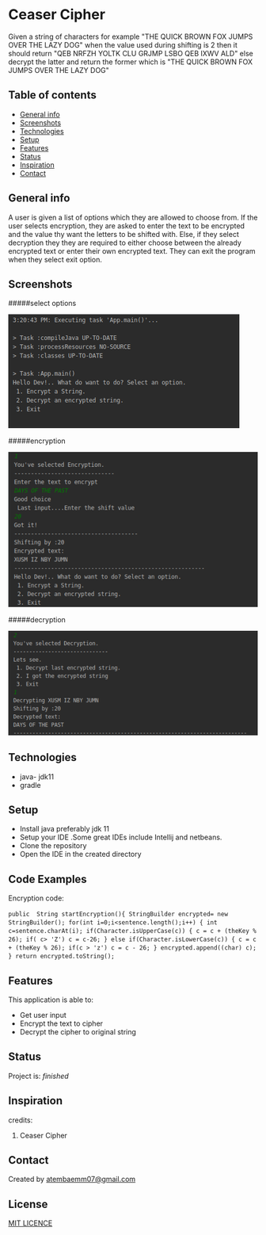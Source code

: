 # Ceaser Cipher
Given a string of characters for example "THE QUICK BROWN FOX JUMPS OVER THE LAZY DOG" when the value used during shifting is 2 then it should return "QEB NRFZH YOLTK CLU GRJMP LSBO QEB IXWV ALD" else decrypt the latter and return the former which is "THE QUICK BROWN FOX JUMPS OVER THE LAZY DOG"

## Table of contents
* [General info](#general-info)
* [Screenshots](#screenshots)
* [Technologies](#technologies)
* [Setup](#setup)
* [Features](#features)
* [Status](#status)
* [Inspiration](#inspiration)
* [Contact](#contact)

## General info

A user is given a list of options which they are allowed to choose from. If the user selects encryption, they are asked to enter the text to be encrypted and the value thy want the letters to be shifted with. Else, if they select decryption they they are required to either choose between the already encrypted text or enter their own encrypted text. They can exit the program when they select exit option. 

## Screenshots

#####select options

![Example screenshot](./images/one.png)

#####encryption

![Example screenshot](./images/two.png)

#####decryption

![Example screenshot](./images/three.png)

## Technologies
* java- jdk11
* gradle

## Setup
* Install java preferably jdk 11
* Setup your IDE .Some great IDEs include Intellij and  netbeans.
* Clone the repository
* Open the IDE in the created directory
## Code Examples
Encryption code:

`public  String startEncryption(){
         StringBuilder encrypted= new StringBuilder();
         for(int i=0;i<sentence.length();i++) {
             int c=sentence.charAt(i);
             if(Character.isUpperCase(c)) {
                 c = c + (theKey % 26);
                 if( c> 'Z') c = c-26;
             }
             else if(Character.isLowerCase(c)) {
                 c = c + (theKey % 26);
                 if(c > 'z') c = c - 26;
             }
             encrypted.append((char) c);
         }
         return encrypted.toString();`

## Features
This application is able to: 
* Get user input
* Encrypt the text to cipher
* Decrypt the cipher to original string

## Status
Project is:  _finished_

## Inspiration
credits:
1. Ceaser Cipher

## Contact
Created by atembaemm07@gmail.com

## License
[MIT LICENCE](license)